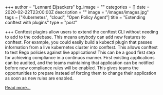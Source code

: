 +++
author = "Lennard Eijsackers"
bg_image = ""
categories = []
date = 2020-02-22T23:00:00Z
description = ""
image = "/images/images.jpg"
tags = ["Kubernetes", "cloud", "Open Policy Agent"]
title = "Extending conftest with plugins"
type = "post"

+++
Conftest plugins allow users to extend the conftest CLI without needing to add to the codebase. This means anybody can add new features to conftest. For example, you could easily build a kubectl plugin that passes information from a live kubernetes cluster into conftest. This allows conftest to test Rego policies against live applications! This can be a good first step for achieving compliance in a continuos manner. First existing applications can be audited, and the teams maintaining that application can be notified before new compliance rules will be enabled. This gives teams the opportunities to prepare instead of forcing them to change their application as soon as new rules are enabled.

[Read more...]()